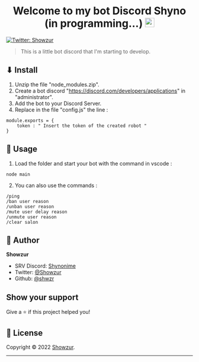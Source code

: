 <h1 align="center">Welcome to my bot Discord Shyno (in programming...) <img src="https://media.giphy.com/media/hvRJCLFzcasrR4ia7z/giphy.gif" width="25px"></h1>

<p>
  <a href="https://twitter.com/Showzur" target="_blank">
    <img alt="Twitter: Showzur" src="https://img.shields.io/twitter/follow/Showzur.svg?style=social" />
  </a>
</p>

> This is a little bot discord that I'm starting to develop. 

## ⬇ Install

1. Unzip the file "node_modules.zip".
2. Create a bot discord "https://discord.com/developers/applications" in "administrator".
3. Add the bot to your Discord Server.
4. Replace in the file "config.js" the line :
```
module.exports = {
    token : " Insert the token of the created robot "
}
```

## 🚀 Usage

1. Load the folder and start your bot with the command in vscode :
```
node main
```
2. You can also use the commands :
```
/ping
/ban user reason
/unban user reason
/mute user delay reason
/unmute user reason
/clear salon

```



## 👤 Author

**Showzur**

* SRV Discord: [Shynonime](https://discord.gg/UHy8mZsNh8)
* Twitter: [@Showzur](https://twitter.com/Showzur)
* Github: [@shwzr](https://github.com/shwzr)

## Show your support

Give a ⭐️ if this project helped you!

## 📝 License

Copyright © 2022 [Showzur](https://github.com/shwzr).<br />

***
